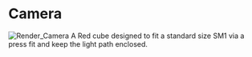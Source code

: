 # Camera
![Render_Camera](Render_Camera.png)
A Red cube designed to fit a standard size SM1 via a press fit and keep the light path enclosed.
